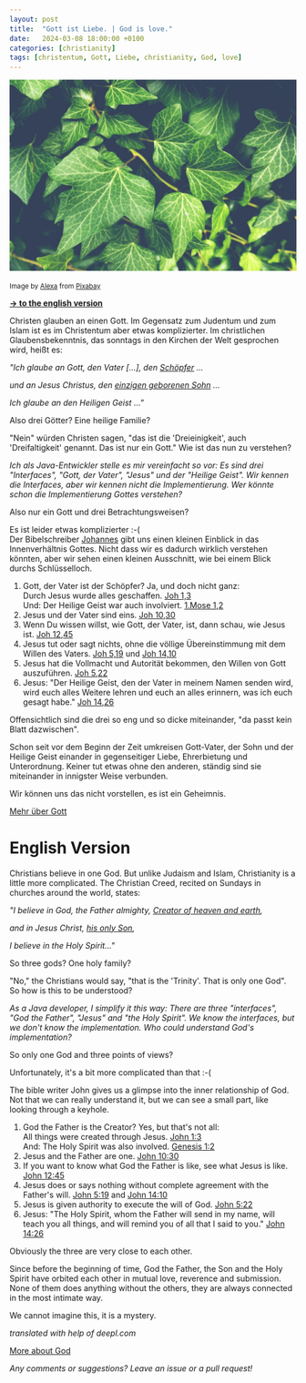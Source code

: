 ```yaml
---
layout: post
title:  "Gott ist Liebe. | God is love."
date:   2024-03-08 18:00:00 +0100
categories: [christianity]
tags: [christentum, Gott, Liebe, christianity, God, love]
---
```

![Ivy](/assets/ivy.jpg)

<small>Image by <a href="https://pixabay.com/users/alexas_fotos-686414/?utm_source=link-attribution">Alexa</a> from <a href="https://pixabay.com//?utm_source=link-attribution">Pixabay</a></small>

**<a href="#English">-> to the english version</a>**

<a id="German"/>

Christen glauben an einen Gott. Im Gegensatz zum Judentum und zum Islam ist es im Christentum aber etwas komplizierter. Im christlichen Glaubensbekenntnis, das sonntags in den Kirchen der Welt gesprochen wird, heißt es:

*"Ich glaube an Gott, den Vater [...], den [Schöpfer](https://joerg-pfruender.github.io/christianity/creation/2024/02/02/creation.html) ...*

*und an Jesus Christus, den [einzigen geborenen Sohn](https://joerg-pfruender.github.io/christianity/christmas/2023/12/18/christmas23.html) ...*

*Ich glaube an den Heiligen Geist ..."*

Also drei Götter? Eine heilige Familie?

"Nein" würden Christen sagen, "das ist die 'Dreieinigkeit', auch 'Dreifaltigkeit' genannt. Das ist nur ein Gott." Wie ist das nun zu verstehen?

*Ich als Java-Entwickler stelle es mir vereinfacht so vor: Es sind drei "Interfaces", "Gott, der Vater", "Jesus" und der "Heilige Geist". Wir kennen die Interfaces, aber wir kennen nicht die Implementierung. Wer könnte schon die Implementierung Gottes verstehen?*

Also nur ein Gott und drei Betrachtungsweisen?

Es ist leider etwas komplizierter :-(<br>
Der Bibelschreiber [Johannes](https://www.bibleserver.com/NG%C3%9C/Johannes) gibt uns einen kleinen Einblick in das Innenverhältnis Gottes. Nicht dass wir es dadurch wirklich verstehen könnten, aber wir sehen einen kleinen Ausschnitt, wie bei einem Blick durchs Schlüsselloch.

1. Gott, der Vater ist der Schöpfer? Ja, und doch nicht ganz: <br>Durch Jesus wurde alles geschaffen. [Joh 1,3](https://www.bibleserver.com/NG%C3%9C/Johannes1%2C3)<br>Und: Der Heilige Geist war auch involviert. [1.Mose 1,2](https://www.bibleserver.com/MENG/1.Mose1)
2. Jesus und der Vater sind eins. [Joh 10,30](https://www.bibleserver.com/NG%C3%9C/Johannes10%2C30)
3. Wenn Du wissen willst, wie Gott, der Vater, ist, dann schau, wie Jesus ist. [Joh 12,45](https://www.bibleserver.com/NG%C3%9C/Johannes12%2C45)
4. Jesus tut oder sagt nichts, ohne die völlige Übereinstimmung mit dem Willen des Vaters. [Joh 5,19](https://www.bibleserver.com/NG%C3%9C/Johannes5%2C19) und [Joh 14,10](https://www.bibleserver.com/NG%C3%9C/Johannes14%2C10) 
5. Jesus hat die Vollmacht und Autorität bekommen, den Willen von Gott auszuführen. [Joh 5,22](https://www.bibleserver.com/NG%C3%9C/Johannes5%2C22)
6. Jesus: "Der Heilige Geist, den der Vater in meinem Namen senden wird, wird euch alles Weitere lehren und euch an alles erinnern, was ich euch gesagt habe." [Joh 14,26](https://www.bibleserver.com/NG%C3%9C/Johannes14%2C26)

Offensichtlich sind die drei so eng und so dicke miteinander, "da passt kein Blatt dazwischen".

Schon seit vor dem Beginn der Zeit umkreisen Gott-Vater, der Sohn und der Heilige Geist einander in gegenseitiger Liebe, Ehrerbietung und Unterordnung.
Keiner tut etwas ohne den anderen, ständig sind sie miteinander in innigster Weise verbunden. 

Wir können uns das nicht vorstellen, es ist ein Geheimnis.

[Mehr über Gott](/collections/god.html)
<a id="English"/>

# English Version

Christians believe in one God. But unlike Judaism and Islam, Christianity is a little more complicated. The Christian Creed, recited on Sundays in churches around the world, states:

*"I believe in God, the Father almighty, [Creator of heaven and earth](https://joerg-pfruender.github.io/christianity/creation/2024/02/02/creation.html#English),*

*and in Jesus Christ, [his only Son](https://joerg-pfruender.github.io/christianity/christmas/2023/12/18/christmas23.html#English),*

*I believe in the Holy Spirit..."*

So three gods? One holy family?

"No," the Christians would say, "that is the 'Trinity'. That is only one God". So how is this to be understood?

*As a Java developer, I simplify it this way: There are three "interfaces", "God the Father", "Jesus" and "the Holy Spirit". We know the interfaces, but we don't know the implementation. Who could understand God's implementation?*

So only one God and three points of views?

Unfortunately, it's a bit more complicated than that :-(

The bible writer John gives us a glimpse into the inner relationship of God. Not that we can really understand it, but we can see a small part, like looking through a keyhole.

1. God the Father is the Creator? Yes, but that's not all:<br>All things were created through Jesus. [John 1:3](https://www.biblegateway.com/passage/?search=John+1%3A3&version=WEB)<br>And: The Holy Spirit was also involved. [Genesis 1:2](https://www.biblegateway.com/passage/?search=Genesis+1%3A2&version=WEB)
2. Jesus and the Father are one. [John 10:30](https://www.biblegateway.com/passage/?search=John+10%3A30&version=WEB)
3. If you want to know what God the Father is like, see what Jesus is like. [John 12:45](https://www.biblegateway.com/passage/?search=John+12%3A45&version=WEB)
4. Jesus does or says nothing without complete agreement with the Father's will. [John 5:19](https://www.biblegateway.com/passage/?search=John+5%3A19&version=WEB) and [John 14:10](https://www.biblegateway.com/passage/?search=John+14%3A10&version=WEB)
5. Jesus is given authority to execute the will of God. [John 5:22](https://www.biblegateway.com/passage/?search=John+5%3A22&version=WEB)
6. Jesus: "The Holy Spirit, whom the Father will send in my name, will teach you all things, and will remind you of all that I said to you." [John 14:26](https://www.biblegateway.com/passage/?search=John+14%3A26&version=WEB)

Obviously the three are very close to each other.

Since before the beginning of time, God the Father, the Son and the Holy Spirit have orbited each other in mutual love, reverence and submission. None of them does anything without the others, they are always connected in the most intimate way.

We cannot imagine this, it is a mystery.

*translated with help of deepl.com*

[More about God](/collections/god.html)

*Any comments or suggestions? Leave an issue or a pull request!*
